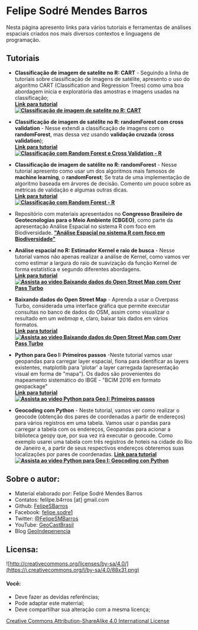 # Felipe Sodré Mendes Barros  
Nesta página apresento links para vários tutoriais e ferramentas de análises espaciais criados nos mais diversos contextos e linguagens de programação.

## Tutoriais  

* **Classificação de imagem de satelite no R: CART** - Seguindo a linha de tutoriais sobre classificação de imagens de satélite, apresento o uso do algoritmo CART (Classification and Regression Trees) como uma boa abordagem inicia e exploratória das amostras e imagens usadas na classificação;  
**[Link para tutorial](https://github.com/FelipeSBarros/randomForestClassification/)**  
**[![Classificação de imagem de satelite no R: CART](https://img.youtube.com/vi/Qulg2FttyhQ/0.jpg)](https://youtu.be/Qulg2FttyhQ)**  

* **Classificação de imagem de satélite no R: randomForest com cross validation** - Nesse extendi a classificação de imagens com o **randomForest**, mas dessa vez usando **validação cruzada** (**cross validation**);  
**[Link para tutorial](https://github.com/FelipeSBarros/randomForestClassification/)**  
**[![Classificação com Random Forest e Cross Validation - R](https://img.youtube.com/vi/ysqjRIfYWU4/0.jpg)](https://youtu.be/ysqjRIfYWU4)**  


* **Classificação de imagem de satélite no R: randomForest** - Nesse tutorial apresento como usar um dos algoritmos mais famosos de **machine learning**, o **randomForest**; Se trata de uma implementação de algoritmo baseada em árvores de decisão. Comento um pouco sobre as métricas de validação e algumas outras dicas.  
**[Link para tutorial](https://github.com/FelipeSBarros/randomForestClassification/)**  
**[![Classificação com Random Forest - R](https://img.youtube.com/vi/7jGcf6gzWqk/0.jpg)](https://youtu.be/7jGcf6gzWqk)**


* Repositório com materiais apresentados no **Congresso Brasileiro de Geotecnologias para o Meio Ambiente (CBGEO)**, como parte da apresentação Análise Espacial no sistema R com foco em Biodiversidade. **["Análise Espacial no sistema R com foco em Biodiversidade"](https://felipesbarros.github.io/CongressoGeoBiodiversidadeI)**  

* **Análise espacial no R: Estimador Kernel e raio de busca** - Nesse tutorial vamos não apenas realizar a análise de Kernel, como vamos ver como estimar a largura do raio de suavização da função Kernel de forma estatística e segundo diferentes abordagens.  
**[Link para tutorial](https://felipesbarros.github.io/BaresBH/)**  
**[![Assista ao video Baixando dados do Open Street Map com Over Pass Turbo](https://img.youtube.com/vi/uM9GKO100qg/0.jpg)](https://youtu.be/uM9GKO100qg)**


* **Baixando dados do Open Street Map** - Aprenda a usar o Overpass Turbo, considerada uma interface gráfica que permite executar consultas no banco de dados do OSM, assim como visualizar o resultado em um *webmap* e, claro, baixar tais dados em vários formatos.  
**[Link para tutorial](https://github.com/FelipeSBarros/Download-OSM-data)**  
**[![Assista ao video Baixando dados do Open Street Map com Over Pass Turbo](https://img.youtube.com/vi/wDk_Q3iZ--E/0.jpg)](https://youtu.be/wDk_Q3iZ--E)**

* **Python para Geo I: Primeiros passos** -Neste tutorial vamos usar geopandas para carregar layer espacial, fiona para identificar as layers existentes, matplotlib para 'plotar' a layer carregada (apresentação visual em forma de "mapa"). Os dados são provenientes do mapeamento sistemático do IBGE - "BCIM 2016 em formato geopackage"  
**[Link para tutorial](https://github.com/FelipeSBarros/Python-para-Geo-I/blob/master/Intro_PyGIS.ipynb)**  
**[![Assista ao video Python para Geo I: Primeiros passos](https://img.youtube.com/vi/UVKSYclbxbE/0.jpg)](https://youtu.be/UVKSYclbxbE)**

* **Geocoding com Python** - Neste tutorial, vamos ver como realizar o geocode (obtenção dos pares de coordenadas a partir de endereços) para vários registros em uma tabela. Vamos usar o pandas para carregar a tabela com os endereços, Geopandas para acionar a biblioteca geopy que, por sua vez irá executar o geocode. Como exemplo usarei uma tabela com três registros de hoteis na cidade do Rio de Janeiro e, a partir de seus respectivos endereços obteremos suas localizações por pares de coordenadas.
**[Link para tutorial](https://github.com/FelipeSBarros/Python-para-Geo-I/blob/master/GeoCoding.ipynb)**  
**[![Assista ao video Python para Geo I: Geocoding con Python](https://img.youtube.com/vi/l8tzW5jRiyw/0.jpg)](https://youtu.be/l8tzW5jRiyw)**

## Sobre o autor:  

* Material elaborado por: Felipe Sodré Mendes Barros
* Contatos: felilpe.b4rros [at] gmail.com  
* Github: [FelipeSBarros](https://github.com/FelipeSBarros/)
* Facebook: [felipe.sodre1](https://www.facebook.com/felipe.sodre1)  
* Twitter: [@FelipeSMBarros](https://twitter.com/FelipeSMBarros)  
* YouTube: [GeoCastBrasil](https://www.youtube.com/channel/UCLAeX4dyujMoy4xqHvxSDpQ)  
* Blog [GeoIndepenencia](https://geoind.wordpress.com/)  

## Licensa:
![http://creativecommons.org/licenses/by-sa/4.0/](https://i.creativecommons.org/l/by-sa/4.0/88x31.png)  

#### Você:  

* Deve fazer as devidas referências;  
* Pode adaptar este materrial;  
* Deve compartilhar sua alteração com a mesma licença;  

[Creative Commons Attribution-ShareAlike 4.0 International License](http://creativecommons.org/licenses/by-sa/4.0/)
